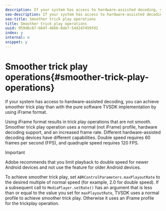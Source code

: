 ```yaml
---
description: If your system has access to hardware-assisted decoding, you can achieve smoother trick play than with the pure software TVSDK implementation by using iFrame format.
seo-description: If your system has access to hardware-assisted decoding, you can achieve smoother trick play than with the pure software TVSDK implementation by using iFrame format.
seo-title: Smoother trick play operations
title: Smoother trick play operations
uuid: 959d6c67-b64f-4666-8de7-54d247459fd1
index: y
internal: n
snippet: y
---
```


# Smoother trick play operations{#smoother-trick-play-operations}

If your system has access to hardware-assisted decoding, you can achieve smoother trick play than with the pure software TVSDK implementation by using iFrame format.

<a id="section_3DBFD7A3D1C7453096D3D3885E786263"></a>

Using iFrame format results in trick play operations that are not smooth. Smoother trick play operation uses a normal (not iFrame) profile, hardware decoding support, and an increased frame rate. Different hardware-assisted decoding devices have different capabilities. Double speed requires 60 frames per second (FPS), and quadruple speed requires 120 FPS.

>[!IMPORTANT]
>
>Adobe recommends that you limit playback to double speed for newer Android devices and not use the feature for older Android devices.

To achieve smoother trick play, set `ABRControlParameters.maxPlayoutRate` to the desired multiple of normal speed (for example, 2.0 for double speed). If a subsequent call to `MediaPlayer.setRate()` has an argument that is less than or equal to the value you set for `maxPlayoutRate`, TVSDK uses a normal profile to achieve smoother trick play. Otherwise it uses an iFrame profile for the trickplay operation. 
